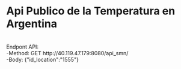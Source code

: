 <h1>Api Publico de la Temperatura en Argentina</h1>
<br>
Endpont API:
  <br>
    -Method: GET http://40.119.47.179:8080/api_smn/
  <br>
    -Body: {"id_location":"1555"}
  <br>
